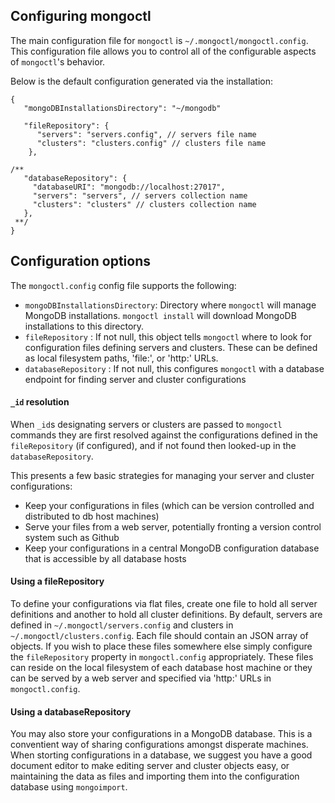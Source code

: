 Configuring mongoctl
---------------

The main configuration file for ```mongoctl``` is
```~/.mongoctl/mongoctl.config```. This configuration file allows you
to control all of the configurable aspects of ```mongoctl```'s
behavior.

Below is the default configuration generated via the installation:

```
{
   "mongoDBInstallationsDirectory": "~/mongodb"

   "fileRepository": {
      "servers": "servers.config", // servers file name
      "clusters": "clusters.config" // clusters file name
    },

/**
   "databaseRepository": {
     "databaseURI": "mongodb://localhost:27017", 
     "servers": "servers", // servers collection name
     "clusters": "clusters" // clusters collection name
   },
 **/   
}
```

Configuration options
---------------------

The ```mongoctl.config``` config file supports the following:

* ```mongoDBInstallationsDirectory```: Directory where ```mongoctl``` will manage MongoDB installations. ```mongoctl install``` will download MongoDB installations to this directory.
* ```fileRepository``` : If not null, this object tells ```mongoctl```
where to look for configuration files defining servers and clusters. These can be defined as local filesystem paths, 'file:', or 'http:' URLs. 
* ```databaseRepository``` : If not null, this configures
```mongoctl``` with a database endpoint for finding server and cluster 
configurations

#### ```_id``` resolution

When ```_id```s designating servers or clusters are passed to
```mongoctl``` commands they are first resolved against the
configurations defined in the ```fileRepository``` (if configured),
and if not found then looked-up in the ```databaseRepository```.

This presents a few basic strategies for managing your server and
cluster configurations:

* Keep your configurations in files (which can be version controlled and distributed to db host machines)
* Serve your files from a web server, potentially fronting a version control system such as Github 
* Keep your configurations in a central MongoDB configuration database that is accessible by all database hosts

#### Using a fileRepository

To define your configurations via flat files, create one file to hold
all server definitions and another to hold all cluster definitions. By
default, servers are defined in ```~/.mongoctl/servers.config``` and
clusters in ```~/.mongoctl/clusters.config```. Each file should contain
an JSON array of objects. If you wish to place these files somewhere
else simply configure the ```fileRepository``` property in
```mongoctl.config``` appropriately. These files can reside on the local
filesystem of each database host machine or they can be served by a 
web server and specified via 'http:' URLs in ```mongoctl.config```.

#### Using a databaseRepository

You may also store your configurations in a MongoDB database. This is
a conventient way of sharing configurations amongst disperate
machines. When storting configurations in a database, we suggest you
have a good document editor to make editing server and cluster objects
easy, or maintaining the data as files and importing them into the
configuration database using ```mongoimport```.

